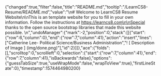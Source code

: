 {"changed":true,"filter":false,"title":"README.md","tooltip":"/LearnCS8-Resume/README.md","value":"\n# Welcome to LearnCS8 Resume Website\n\nThis is an template website for you to fill in your own information. Follow the instructions at https://learncs8.com\n\nSpecial thanks to the open source bootstrap libraries that made this website possible. \n","undoManager":{"mark":-2,"position":0,"stack":[[{"start":{"row":6,"column":0},"end":{"row":7,"column":41},"action":"insert","lines":["Catherine Lee- Political Science/Business Administration","! [ Description of Image ] (img/done.png)"],"id":2}]]},"ace":{"folds":[],"scrolltop":0,"scrollleft":0,"selection":{"start":{"row":7,"column":41},"end":{"row":7,"column":41},"isBackwards":false},"options":{"guessTabSize":true,"useWrapMode":false,"wrapToView":true},"firstLineState":0},"timestamp":1574464980200}